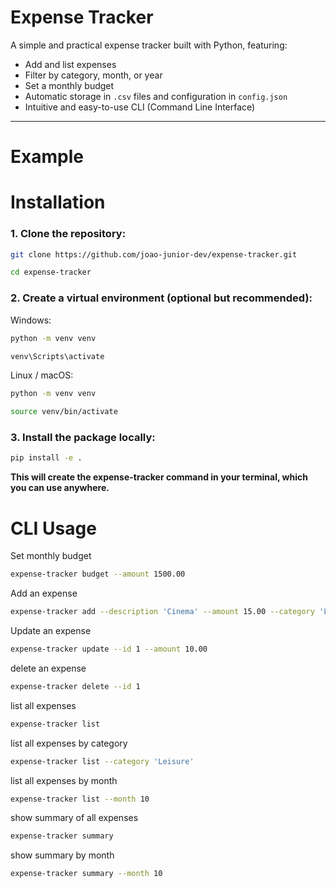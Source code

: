 #  Expense Tracker

A simple and practical expense tracker built with Python, featuring:

- Add and list expenses
- Filter by category, month, or year
- Set a monthly budget
- Automatic storage in `.csv` files and configuration in `config.json`
- Intuitive and easy-to-use CLI (Command Line Interface)

---
# Example


#  Installation

### 1. Clone the repository:

```bash
git clone https://github.com/joao-junior-dev/expense-tracker.git
````
```bash
cd expense-tracker
``` 
### 2. Create a virtual environment (optional but recommended):
Windows:
```bash
python -m venv venv
```
```bash
venv\Scripts\activate
``` 
Linux / macOS:
```bash
python -m venv venv
```
```bash
source venv/bin/activate
``` 
### 3. Install the package locally:
```bash
pip install -e .
```
**This will create the expense-tracker command in your terminal, which you can use anywhere.**

#  CLI Usage
Set monthly budget
```bash
expense-tracker budget --amount 1500.00
```

Add an expense
```bash
expense-tracker add --description 'Cinema' --amount 15.00 --category 'Leisure'
```

Update an expense
```bash
expense-tracker update --id 1 --amount 10.00
```
delete an expense
```bash
expense-tracker delete --id 1 
```

list all expenses
```bash
expense-tracker list
```

list all expenses by category
```bash
expense-tracker list --category 'Leisure'
```

list all expenses by month
```bash
expense-tracker list --month 10
```

show summary of all expenses
```bash
expense-tracker summary
```

show summary by month
```bash
expense-tracker summary --month 10
```

